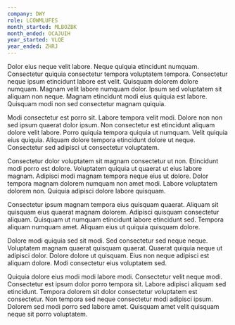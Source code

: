 ```yaml
---
company: DWY
role: LCOWMLUFES
month_started: MLBOZBK
month_ended: OCAJUIH
year_started: VLQE
year_ended: ZHRJ
---
```


Dolor eius neque velit labore. Neque quiquia etincidunt numquam. Consectetur quiquia consectetur tempora voluptatem tempora. Consectetur neque ipsum etincidunt labore est velit. Quisquam dolorem dolore numquam. Magnam velit labore numquam dolor. Ipsum sed voluptatem sit aliquam non neque. Magnam etincidunt modi eius quiquia est labore. Quisquam modi non sed consectetur magnam quiquia.

Modi consectetur est porro sit. Labore tempora velit modi. Dolore non non sed ipsum quaerat dolor ipsum. Non consectetur est etincidunt aliquam dolore velit labore. Porro quiquia tempora quiquia ut numquam. Velit quiquia eius quiquia. Aliquam dolore tempora etincidunt dolore ut neque. Consectetur sed adipisci ut consectetur voluptatem.

Consectetur dolor voluptatem sit magnam consectetur ut non. Etincidunt modi porro est dolore. Voluptatem quiquia ut quaerat ut eius labore magnam. Adipisci modi magnam tempora neque eius ut dolore. Dolor tempora magnam dolorem numquam non amet modi. Labore voluptatem dolorem non. Quiquia adipisci dolore labore quisquam.

Consectetur ipsum magnam tempora eius quisquam quaerat. Aliquam sit quisquam eius quaerat magnam dolorem. Adipisci quisquam consectetur aliquam. Quisquam ut numquam etincidunt labore etincidunt sed. Tempora aliquam numquam amet. Aliquam eius ut quiquia quisquam dolore.

Dolore modi quiquia sed sit modi. Sed consectetur sed neque neque. Voluptatem magnam quaerat quisquam quaerat. Quaerat quiquia neque ut adipisci dolor. Dolore dolore ut quisquam. Eius non neque adipisci est aliquam dolore. Modi consectetur eius voluptatem sed.

Quiquia dolore eius modi modi labore modi. Consectetur velit neque modi. Consectetur est ipsum dolor porro tempora sit. Labore adipisci aliquam sed etincidunt. Tempora dolorem sit dolor consectetur voluptatem est consectetur. Non tempora sed neque consectetur modi adipisci ipsum. Dolorem sed modi porro sed labore amet. Quisquam amet velit quisquam neque sit porro voluptatem.
    